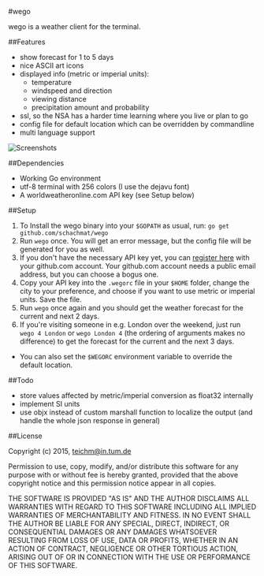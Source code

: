 #wego

wego is a weather client for the terminal.

##Features

* show forecast for 1 to 5 days
* nice ASCII art icons
* displayed info (metric or imperial units):
  * temperature
  * windspeed and direction
  * viewing distance
  * precipitation amount and probability
* ssl, so the NSA has a harder time learning where you live or plan to go
* config file for default location which can be overridden by commandline
* multi language support

![Screenshots](http://schachmat.github.io/wego/wego.gif)

##Dependencies

* Working Go environment
* utf-8 terminal with 256 colors (I use the dejavu font)
* A worldweatheronline.com API key (see Setup below)

##Setup

1. To Install the wego binary into your `$GOPATH` as usual, run:
   `go get github.com/schachmat/wego`
2. Run `wego` once. You will get an error message, but the config file will be
   generated for you as well.
3. If you don't have the necessary API key yet, you can [register
   here](https://developer.worldweatheronline.com/auth/register) with your
   github.com account. Your github.com account needs a public email address, but
   you can choose a bogus one.
4. Copy your API key into the `.wegorc` file in your `$HOME` folder, change
   the city to your preference, and choose if you want to use metric or imperial
   units. Save the file.
5. Run `wego` once again and you should get the weather forecast for the current
   and next 2 days.
6. If you're visiting someone in e.g. London over the weekend, just run
   `wego 4 London` or `wego London 4` (the ordering of arguments makes no
   difference) to get the forecast for the current and the next 3 days.

* You can also set the `$WEGORC` environment variable to override the default
  location.

##Todo

* store values affected by metric/imperial conversion as float32 internally
* implement SI units
* use objx instead of custom marshall function to localize the output (and
  handle the whole json response in general)

##License

Copyright (c) 2015,  <teichm@in.tum.de>

Permission to use, copy, modify, and/or distribute this software for any purpose
with or without fee is hereby granted, provided that the above copyright notice
and this permission notice appear in all copies.

THE SOFTWARE IS PROVIDED "AS IS" AND THE AUTHOR DISCLAIMS ALL WARRANTIES WITH
REGARD TO THIS SOFTWARE INCLUDING ALL IMPLIED WARRANTIES OF MERCHANTABILITY AND
FITNESS. IN NO EVENT SHALL THE AUTHOR BE LIABLE FOR ANY SPECIAL, DIRECT,
INDIRECT, OR CONSEQUENTIAL DAMAGES OR ANY DAMAGES WHATSOEVER RESULTING FROM LOSS
OF USE, DATA OR PROFITS, WHETHER IN AN ACTION OF CONTRACT, NEGLIGENCE OR OTHER
TORTIOUS ACTION, ARISING OUT OF OR IN CONNECTION WITH THE USE OR PERFORMANCE OF
THIS SOFTWARE.
